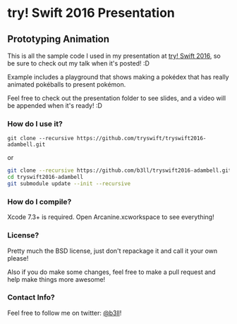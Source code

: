 # try! Swift 2016 Presentation
## Prototyping Animation

This is all the sample code I used in my presentation at [try! Swift 2016](http://www.tryswift.com), so be sure to check out my talk when it's posted! :D

Example includes a playground that shows making a pokédex that has really animated pokéballs to present pokémon.

Feel free to check out the presentation folder to see slides, and a video will be appended when it's ready! :D

### How do I use it?

`git clone --recursive https://github.com/tryswift/tryswift2016-adambell.git`

or

```sh
git clone --recursive https://github.com/b3ll/tryswift2016-adambell.git
cd tryswift2016-adambell
git submodule update --init --recursive
```

### How do I compile?

Xcode 7.3+ is required. Open Arcanine.xcworkspace to see everything!

### License?

Pretty much the BSD license, just don't repackage it and call it your own please!

Also if you do make some changes, feel free to make a pull request and help make things more awesome!

### Contact Info?

Feel free to follow me on twitter: [@b3ll](https://www.twitter.com/b3ll)!
